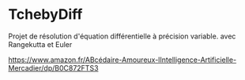 TchebyDiff
==========

Projet de résolution d'équation différentielle à précision variable. avec Rangekutta et Euler


https://www.amazon.fr/ABcédaire-Amoureux-lIntelligence-Artificielle-Mercadier/dp/B0C872FTS3
